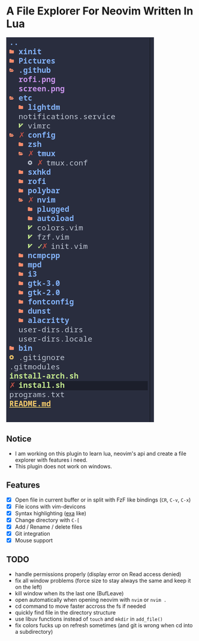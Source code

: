 # A File Explorer For Neovim Written In Lua

![alt text](.github/tree.png?raw=true "file explorer")

## Notice

- I am working on this plugin to learn lua, neovim's api and create a file explorer with features i need.
- This plugin does not work on windows.

## Features
- [x] Open file in current buffer or in split with FzF like bindings (`CR`, `C-v`, `C-x`)
- [x] File icons with vim-devicons
- [x] Syntax highlighting ([exa](https://github.com/ogham/exa) like)
- [x] Change directory with `C-[`
- [x] Add / Rename / delete files
- [x] Git integration
- [x] Mouse support

## TODO
- handle permissions properly (display error on Read access denied)
- fix all window problems (force size to stay always the same and keep it on the left)
- kill window when its the last one (BufLeave)
- open automatically when opening neovim with `nvim` or `nvim .`
- cd command to move faster accross the fs if needed
- quickly find file in the directory structure
- use libuv functions instead of `touch` and `mkdir` in `add_file()`
- fix colors fucks up on refresh sometimes (and git is wrong when cd into a subdirectory)

